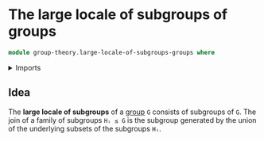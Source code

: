 # The large locale of subgroups of groups

```agda
module group-theory.large-locale-of-subgroups-groups where
```

<details><summary>Imports</summary>

```agda
```

</details>

## Idea

The **large locale of subgroups** of a [group](group-theory.groups.md) `G` consists of subgroups of `G`. The join of a family of subgroups `Hᵢ ≤ G` is the subgroup generated by the union of the underlying subsets of the subgroups `Hᵢ`.
